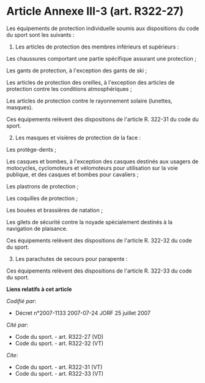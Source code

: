 # Article Annexe III-3 (art. R322-27)

Les équipements de protection individuelle soumis aux dispositions du code du sport sont les suivants : 

1. Les articles de protection des membres inférieurs et supérieurs : 

Les chaussures comportant une partie spécifique assurant une protection ; 

Les gants de protection, à l'exception des gants de ski ; 

Les articles de protection des oreilles, à l'exception des articles de protection contre les conditions atmosphériques ; 

Les articles de protection contre le rayonnement solaire (lunettes, masques). 

Ces équipements relèvent des dispositions de l'article R. 322-31 du code du sport. 

2. Les masques et visières de protection de la face : 

Les protège-dents ; 

Les casques et bombes, à l'exception des casques destinés aux usagers de motocycles, cyclomoteurs et vélomoteurs pour
utilisation sur la voie publique, et des casques et bombes pour cavaliers ; 

Les plastrons de protection ; 

Les coquilles de protection ; 

Les bouées et brassières de natation ; 

Les gilets de sécurité contre la noyade spécialement destinés à la navigation de plaisance. 

Ces équipements relèvent des dispositions de l'article R. 322-32 du code du sport. 

3. Les parachutes de secours pour parapente : 

Ces équipements relèvent des dispositions de l'article R. 322-33 du code du sport.

**Liens relatifs à cet article**

_Codifié par_:

  - Décret n°2007-1133 2007-07-24 JORF 25 juillet 2007

_Cité par_:

  - Code du sport. - art. R322-27 (VD)
  - Code du sport. - art. R322-32 (VT)

_Cite_:

  - Code du sport. - art. R322-31 (VT)
  - Code du sport. - art. R322-33 (VT)
